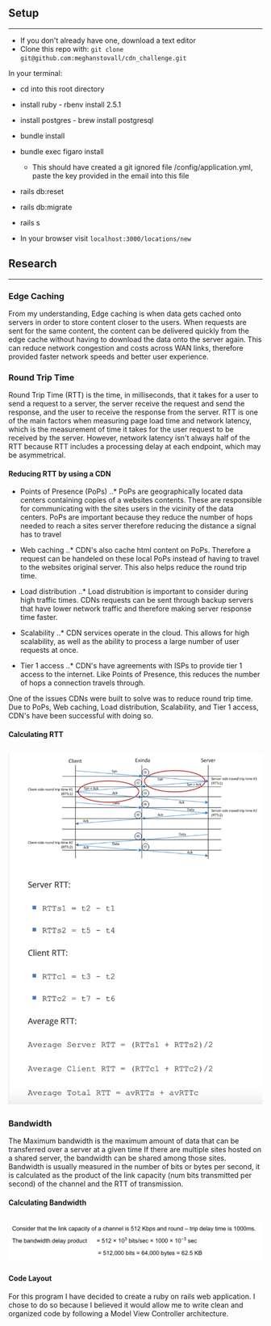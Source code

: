 ## Setup  
---
- If you don't already have one, download a text editor
- Clone this repo with: `git clone git@github.com:meghanstovall/cdn_challenge.git`  

In your terminal:
- cd into this root directory
- install ruby - rbenv install 2.5.1
- install postgres - brew install postgresql
- bundle install
- bundle exec figaro install
  - This should have created a git ignored file /config/application.yml, paste the key provided in the email into this file
- rails db:reset
- rails db:migrate
- rails s

- In your browser visit `localhost:3000/locations/new`


## Research   
---
### Edge Caching
From my understanding, Edge caching is when data gets cached onto servers in order to store content closer to the users. When requests are sent for the same content, the content can be delivered quickly from the edge cache without having to download the data onto the server again. This can reduce network congestion and costs across WAN links, therefore provided faster network speeds and better user experience.

### Round Trip Time
Round Trip Time (RTT) is the time, in milliseconds, that it takes for a user to send a request to a server, the server receive the request and send the response, and the user to receive the response from the server. RTT is one of the main factors when measuring page load time and network latency, which is the measurement of time it takes for the user request to be received by the server. However, network latency isn't always half of the RTT because RTT includes a processing delay at each endpoint, which may be asymmetrical.

#### Reducing RTT by using a CDN
- Points of Presence (PoPs)
..* PoPs are geographically located data centers containing copies of a websites contents. These are responsible for communicating with the sites users in the vicinity of the data centers. PoPs are important because they reduce the number of hops needed to reach a sites server therefore reducing the distance a signal has to travel  

- Web caching
..* CDN's also cache html content on PoPs. Therefore a request can be handeled on these local PoPs instead of having to travel to the websites original server. This also helps reduce the round trip time.  

- Load distribution
..* Load distrubition is important to consider during high traffic times. CDNs requests can be sent through backup servers that have lower network traffic and therefore making server response time faster.  

- Scalability
..* CDN services operate in the cloud. This allows for high scalability, as well as the ability to process a large number of user requests at once.  

- Tier 1 access
..* CDN's have agreements with ISPs to provide tier 1 access to the internet. Like Points of Presence, this reduces the number of hops a connection travels through.  

One of the issues CDNs were built to solve was to reduce round trip time. Due to PoPs, Web caching, Load distribution, Scalability, and Tier 1 access, CDN's have been successful with doing so.  

#### Calculating RTT
![GitHub Logo](/images/calculatingRTT.png)  
---  

### Bandwidth
The Maximum bandwidth is the maximum amount of data that can be transferred over a server at a given time If there are multiple sites hosted on a shared server, the bandwidth can be shared among those sites. Bandwidth is usually measured in the number of bits or bytes per second, it is calculated as the product of the link capacity (num bits transmitted per second) of the channel and the RTT of transmission.

#### Calculating Bandwidth  
![GitHub Logo](/images/calculatingBandwidth.png)  
---

#### Code Layout
For this program I have decided to create a ruby on rails web application. I chose to do so because I believed it would allow me to write clean and organized code by following a Model View Controller architecture.
